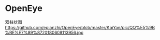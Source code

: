 # OpenEye
双柱状图
https://github.com/epianzhi/OpenEye/blob/master/KaiYan/pic/QQ%E5%9B%BE%E7%89%8720180608113956.jpg
